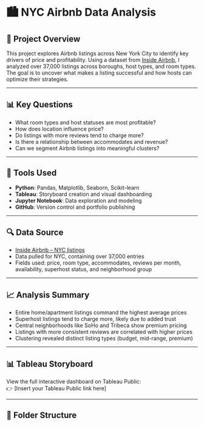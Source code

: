 # 🏙️ NYC Airbnb Data Analysis

## 📌 Project Overview
This project explores Airbnb listings across New York City to identify key drivers of price and profitability. Using a dataset from [Inside Airbnb](http://insideairbnb.com), I analyzed over 37,000 listings across boroughs, host types, and room types. The goal is to uncover what makes a listing successful and how hosts can optimize their strategies.

---

## 📊 Key Questions
- What room types and host statuses are most profitable?
- How does location influence price?
- Do listings with more reviews tend to charge more?
- Is there a relationship between accommodates and revenue?
- Can we segment Airbnb listings into meaningful clusters?

---

## 🧪 Tools Used
- **Python**: Pandas, Matplotlib, Seaborn, Scikit-learn
- **Tableau**: Storyboard creation and visual dashboarding
- **Jupyter Notebook**: Data exploration and modeling
- **GitHub**: Version control and portfolio publishing

---

## 🔍 Data Source
- [Inside Airbnb – NYC listings](http://insideairbnb.com/get-the-data.html)
- Data pulled for NYC, containing over 37,000 entries
- Fields used: price, room type, accommodates, reviews per month, availability, superhost status, and neighborhood group

---

## 📈 Analysis Summary
- Entire home/apartment listings command the highest average prices
- Superhost listings tend to charge more, likely due to added trust
- Central neighborhoods like SoHo and Tribeca show premium pricing
- Listings with more consistent reviews are correlated with higher prices
- Clustering revealed distinct listing types (budget, mid-range, premium)

---

## 📊 Tableau Storyboard
View the full interactive dashboard on Tableau Public:  
👉 [Insert your Tableau Public link here]

---

## 📁 Folder Structure
